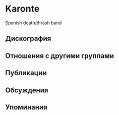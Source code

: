 # Karonte

Spanish death/thrash band

## Дискография


## Отношения с другими группами


## Публикации


## Обсуждения


## Упоминания

